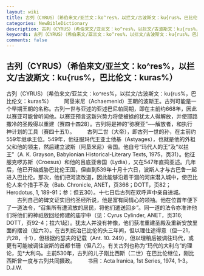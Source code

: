 ```yaml
---
layout: wiki
title: 古列（CYRUS）（希伯来文/亚兰文：ko^res%，以拦文/古波斯文：ku{rus%，巴比伦文：kuras%）
categories: NewBibleDictionary
description: 古列（CYRUS）（希伯来文/亚兰文：ko^res%，以拦文/古波斯文：ku{rus%，巴比伦文：kuras%）
keywords: 古列（CYRUS）（希伯来文/亚兰文：ko^res%，以拦文/古波斯文：ku{rus%，巴比伦文：kuras%）
comments: false
---
```


## 古列（CYRUS）（希伯来文/亚兰文：ko^res%，以拦文/古波斯文：ku{rus%，巴比伦文：kuras%）



古列（CYRUS）（希伯来文/亚兰文：ko^res%，以拦文/古波斯文：ku{rus%，巴比伦文：kuras%）
　　阿垦米尼（Achaemenid）王朝的波斯王。古列可能是一个早期王朝的名称。古列一世与亚述的亚述巴尼帕同期，即在主前约668年，因此以赛亚可能曾听闻他。以赛亚预言这新兴势力将使被掳的犹太人得解放，并使耶路撒冷的圣殿得以重建（赛四十四28）。古列将是神的“弥赛亚”──解放者，和执行神计划的工具（赛四十五1）。
　　古列二世（大帝），即古列一世的孙，在主前约559年继承王位。549年，他征服玛代王亚士他基（Astyages），也就是他的外祖父和他的领主，然后建立波斯（阿垦米尼）帝国。他自号“玛代人的王”及“以拦王”（A. K. Grayson, Babylonian Historical-Literary Texts,
1975，页31）。他征服克啰苏斯（Croesus）和他的吕底亚帝国（Lydia），又在547年直捣亚述。几年后，他已开始威胁巴比伦王国，但直到539年十月十六日，波斯人才与古巴鲁一起进入巴比伦。那次，他们把河流改道，因此能够沿着干涸的河床潜入城中，使巴比伦人来个措手不及（Bab. Chronicle, ANET，页366；DOTT，页82；Herodotus, 1, 189-91；参：但五30）。十七日后古列在欢呼声中亲自进城。
　　古列自己的碑文证实旧约圣经所说，他是富有同情心的领袖。他在位首年便下了一道法令，“召集所有遭流放的居民，将他们遣送回乡”。同一道的法令亦准许他们将他们的神祇放回经修建的庙宇中（见：Cyrus Cylinder, ANET，页316; DOTT，页92-4；拉六1起）。犹太人并没有神像，他们获准重建圣殿及重新安放里面的摆设（拉六3）。在古列统治巴比伦的头三年间，但以理仕途得意（但一21，六28，十1），但根据约瑟夫的记载（Ant.
10. 249），但以理稍后被调往玛代，或更有可能被调往波斯的首都书珊（但八2）。有关古列也称为“玛代的大利乌”的理论，见*大利乌。主前530年，古列的儿子刚比西斯（二世）在巴比伦继位，刚比西斯曾一度与古列共同摄政。
　　书目：Acta Iranica, 1st Series, 1974, 1-3。
D.J.W.




